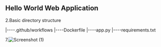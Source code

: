 ## Hello World Web Application
2.Basic directory structure

 |----.github/workflows
 |----Dockerfile
 |----app.py
 |----requirements.txt

7.![Screenshot (1)](https://github.com/Mathimohamed/py-ci-cd/assets/151551076/67b95d13-0b63-4127-954a-5d600d37d75e)
